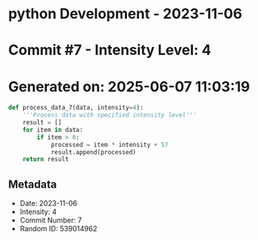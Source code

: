 ﻿# python Development - 2023-11-06
# Commit #7 - Intensity Level: 4
# Generated on: 2025-06-07 11:03:19
```python
def process_data_7(data, intensity=4):
    '''Process data with specified intensity level'''
    result = []
    for item in data:
        if item > 0:
            processed = item * intensity + 57
            result.append(processed)
    return result
```
## Metadata
- Date: 2023-11-06
- Intensity: 4
- Commit Number: 7
- Random ID: 539014962
